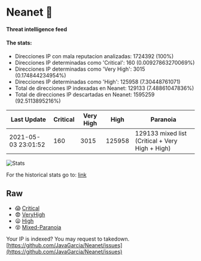 # Neanet :hocho:
#### Threat intelligence feed
#### The stats:

- Direcciones IP con mala reputacion analizadas: 1724392 (100%)
- Direcciones IP determinadas como 'Critical':  160 (0.00927863270069%)
- Direcciones IP determinadas como 'Very High':  3015 (0.174844234954%)
- Direcciones IP determinadas como 'High':  125958 (7.30448761071)
- Total de direcciones IP indexadas en Neanet:  129133 (7.48861047836%)
- Total de direcciones IP descartadas en Neanet:  1595259 (92.5113895216%)

| Last Update | Critical | Very High | High | Paranoia |
| --- | --- | --- | --- | --- |
| 2021-05-03 23:01:52 | 160 | 3015 | 125958 | 129133 mixed list (Critical + Very High + High)|

![Stats](https://docs.google.com/spreadsheets/d/e/2PACX-1vSnaNMIXVabIpDJjufMlzH7poXnshF3mgd8Is1g9ytUEzVsP5my4Trn8f-xkoLLQ38xpL3HtmUexLo6/pubchart?oid=501124687&format=image)

For the historical stats go to: [link](/stats.csv)
## Raw
- :scream: [Critical](https://raw.githubusercontent.com/JavaGarcia/Neanet/master/blacklists/neanet_critical.txt)
- :fearful: [VeryHigh](https://raw.githubusercontent.com/JavaGarcia/Neanet/master/blacklists/neanet_veryHigh.txtt)
- :frowning: [High](https://raw.githubusercontent.com/JavaGarcia/Neanet/master/blacklists/neanet_high.txt)
- :dizzy_face: [Mixed-Paranoia](https://raw.githubusercontent.com/JavaGarcia/Neanet/master/blacklists/neanet_all.txt)


Your IP is indexed? You may request to takedown. [https://github.com/JavaGarcia/Neanet/issues](https://github.com/JavaGarcia/Neanet/issues)




























































































































































































































































































































































































































































































































































































































































































































































































































































































































































































































































































































































































































































































































































































































































































































































































































































































































































































































































































































































































































































































































































































































































































































































































































































































































































































































































































































































































































































































































































































































































































































































































































































































































































































































































































































































































































































































































































































































































































































































































































































































































































































































































































































































































































































































































































































































































































































































































































































































































































































































































































































































































































































































































































































































































































































































































































































































































































































































































































































































































































































































































































































































































































